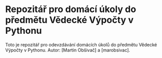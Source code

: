 # Repozitář pro domácí úkoly do předmětu Vědecké Výpočty v Pythonu

Toto je repozitář pro odevzdávání domácích úkolů do předmětu Vědecké Výpočty v Pythonu. Autor: [Martin Obšivač] a [marobsivac].
```